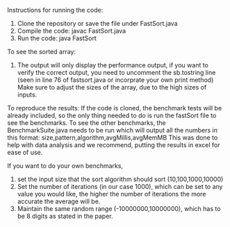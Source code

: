 Instructions for running the code:
1. Clone the repository or save the file under FastSort.java
2. Compile the code: javac FastSort.java
3. Run the code: java FastSort

To see the sorted array:
1. The output will only display the performance output, if you want to verify the correct output, you need to uncomment the sb.tostring line (seen in line 76 of fastsort.java or incorprate your own print method)
Make sure to adjust the sizes of the array, due to the high sizes of inputs.

To reproduce the results:
If the code is cloned, the benchmark tests will be already included, so the only thing needed to do is run the fastSort file to see the benchmarks. 
To see the other benchmarks, the BenchmarkSuite.java needs to be run which will output all the numbers in this format:
size,pattern,algorithm,avgMillis,avgMemMB
This was done to help with data analysis and we recommend, putting the results in excel for ease of use.

If you want to do your own benchmarks, 
1. set the input size that the sort algorithm should sort (10,100,1000,10000)
2. Set the number of iterations (in our case 1000), which can be set to any value you would like, the higher the number of iterations the more accurate the average will be.
3. Maintain the same random range (-10000000,10000000), which has to be 8 digits as stated in the paper.

